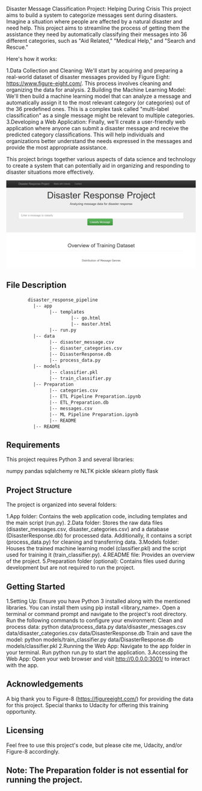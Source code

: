 Disaster Message Classification Project: Helping During Crisis
This project aims to build a system to categorize messages sent during disasters. Imagine a situation where people are affected by a natural disaster and need help. This project aims to streamline the process of getting them the assistance they need by automatically classifying their messages into 36 different categories, such as "Aid Related," "Medical Help," and "Search and Rescue."

Here's how it works:

1.Data Collection and Cleaning: We'll start by acquiring and preparing a real-world dataset of disaster messages provided by Figure Eight: https://www.figure-eight.com/. This process involves cleaning and organizing the data for analysis.
2.Building the Machine Learning Model: We'll then build a machine learning model that can analyze a message and automatically assign it to the most relevant category (or categories) out of the 36 predefined ones. This is a complex task called "multi-label classification" as a single message might be relevant to multiple categories.
3.Developing a Web Application: Finally, we'll create a user-friendly web application where anyone can submit a disaster message and receive the predicted category classifications. This will help individuals and organizations better understand the needs expressed in the messages and provide the most appropriate assistance.

This project brings together various aspects of data science and technology to create a system that can potentially aid in organizing and responding to disaster situations more effectively.

![Screenshot of Web App](WebApp.PNG)

## File Description
~~~~~~~
        disaster_response_pipeline
          |-- app
                |-- templates
                        |-- go.html
                        |-- master.html
                |-- run.py
          |-- data
                |-- disaster_message.csv
                |-- disaster_categories.csv
                |-- DisasterResponse.db
                |-- process_data.py
          |-- models
                |-- classifier.pkl
                |-- train_classifier.py
          |-- Preparation
                |-- categories.csv
                |-- ETL Pipeline Preparation.ipynb
                |-- ETL_Preparation.db
                |-- messages.csv
                |-- ML Pipeline Preparation.ipynb
                |-- README
          |-- README
~~~~~~~
## Requirements
This project requires Python 3 and several libraries:

numpy
pandas
sqlalchemy
re
NLTK
pickle
sklearn
plotly
flask

## Project Structure
The project is organized into several folders:

1.App folder: Contains the web application code, including templates and the main script (run.py).
2.Data folder: Stores the raw data files (disaster_messages.csv, disaster_categories.csv) and a database (DisasterResponse.db) for processed data. Additionally, it contains a script (process_data.py) for cleaning and transferring data.
3.Models folder: Houses the trained machine learning model (classifier.pkl) and the script used for training it (train_classifier.py).
4.README file: Provides an overview of the project.
5.Preparation folder (optional): Contains files used during development but are not required to run the project.

## Getting Started

1.Setting Up:
    Ensure you have Python 3 installed along with the mentioned libraries. You can install them using pip install <library_name>.
    Open a terminal or command prompt and navigate to the project's root directory.
    Run the following commands to configure your environment:
        Clean and process data: python data/process_data.py data/disaster_messages.csv data/disaster_categories.csv data/DisasterResponse.db
        Train and save the model: python models/train_classifier.py data/DisasterResponse.db models/classifier.pkl
2.Running the Web App:
    Navigate to the app folder in your terminal.
    Run python run.py to start the application.
3.Accessing the Web App:
    Open your web browser and visit http://0.0.0.0:3001/ to interact with the app.

## Acknowledgements
A big thank you to Figure-8 (https://figureeight.com/) for providing the data for this project.
Special thanks to Udacity for offering this training opportunity.

## Licensing
Feel free to use this project's code, but please cite me, Udacity, and/or Figure-8 accordingly.

## Note: The Preparation folder is not essential for running the project.